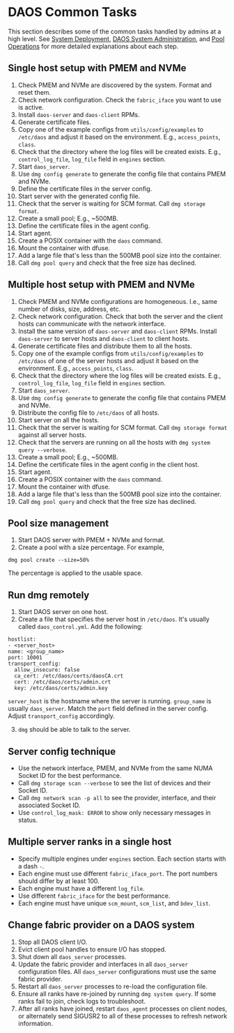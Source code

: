 # DAOS Common Tasks

This section describes some of the common tasks handled by admins at a high level. See [System Deployment](./deployment.md#system-deployment), [DAOS System Administration](./administration.md#daos-system-administration), and [Pool Operations](./pool_operations.md#pool-operations) for more detailed explanations about each step.

## Single host setup with PMEM and NVMe

1. Check PMEM and NVMe are discovered by the system. Format and reset them.
2. Check network configuration. Check the `fabric_iface` you want to use is active.
3. Install `daos-server` and `daos-client` RPMs.
4. Generate certificate files.
5. Copy one of the example configs from `utils/config/examples` to
`/etc/daos` and adjust it based on the environment. E.g., `access_points`,
`class`.
6. Check that the directory where the log files will be created exists. E.g.,
`control_log_file`, `log_file` field in `engines` section.
7. Start `daos_server`.
8. Use `dmg config generate` to generate the config file that contains PMEM and
NVMe.
9. Define the certificate files in the server config.
10. Start server with the generated config file.
11. Check that the server is waiting for SCM format. Call `dmg storage format`.
12. Create a small pool; E.g., ~500MB.
13. Define the certificate files in the agent config.
14. Start agent.
15. Create a POSIX container with the `daos` command.
16. Mount the container with dfuse.
17. Add a large file that's less than the 500MB pool size into the container.
18. Call `dmg pool query` and check that the free size has declined.

## Multiple host setup with PMEM and NVMe

1. Check PMEM and NVMe configurations are homogeneous. I.e., same number of
disks, size, address, etc.
2. Check network configuration. Check that both the server and the client hosts
can communicate with the network interface.
3. Install the same version of `daos-server` and `daos-client` RPMs. Install `daos-server`
to server hosts and `daos-client` to client hosts.
4. Generate certificate files and distribute them to all the hosts.
5. Copy one of the example configs from `utils/config/examples` to
`/etc/daos` of one of the server hosts and adjust it based on the environment.
E.g., `access_points`, `class`.
6. Check that the directory where the log files will be created exists. E.g.,
`control_log_file`, `log_file` field in `engines` section.
7. Start `daos_server`.
8. Use `dmg config generate` to generate the config file that contains PMEM and
NVMe.
9. Distribute the config file to `/etc/daos` of all hosts.
10. Start server on all the hosts.
11. Check that the server is waiting for SCM format. Call `dmg storage format` against all
server hosts.
12. Check that the servers are running on all the hosts with `dmg system query
--verbose`.
13. Create a small pool; E.g., ~500MB.
14. Define the certificate files in the agent config in the client host.
15. Start agent.
16. Create a POSIX container with the `daos` command.
17. Mount the container with dfuse.
18. Add a large file that's less than the 500MB pool size into the container.
19. Call `dmg pool query` and check that the free size has declined.

## Pool size management

1. Start DAOS server with PMEM + NVMe and format.
2. Create a pool with a size percentage. For example,
```
dmg pool create --size=50%
```
The percentage is applied to the usable space.

## Run dmg remotely

1. Start DAOS server on one host.
2. Create a file that specifies the server host in `/etc/daos`. It's usually
called `daos_control.yml`. Add the following:
```
hostlist:
- <server_host>
name: <group_name>
port: 10001
transport_config:
  allow_insecure: false
  ca_cert: /etc/daos/certs/daosCA.crt
  cert: /etc/daos/certs/admin.crt
  key: /etc/daos/certs/admin.key
```
`server_host` is the hostname where the server is running. `group_name` is
usually `daos_server`. Match the `port` field defined in the server config.
Adjust `transport_config` accordingly.

3. `dmg` should be able to talk to the server.

## Server config technique

- Use the network interface, PMEM, and NVMe from the same NUMA Socket ID for
the best performance.
- Call `dmg storage scan --verbose` to see the list of devices and their Socket
ID.
- Call `dmg network scan -p all` to see the provider, interface, and their
associated Socket ID.
- Use `control_log_mask: ERROR` to show only necessary messages in status.

## Multiple server ranks in a single host

- Specify multiple engines under `engines` section. Each section starts with a
dash `-`.
- Each engine must use different `fabric_iface_port`. The port numbers should
differ by at least 100.
- Each engine must have a different `log_file`.
- Use different `fabric_iface` for the best performance.
- Each engine must have unique `scm_mount`, `scm_list`, and `bdev_list`.

## Change fabric provider on a DAOS system

1. Stop all DAOS client I/O.
1. Evict client pool handles to ensure I/O has stopped.
1. Shut down all `daos_server` processes.
1. Update the fabric provider and interfaces in all `daos_server` configuration files. All `daos_server` configurations must use the same fabric provider.
1. Restart all `daos_server` processes to re-load the configuration file.
1. Ensure all ranks have re-joined by running `dmg system query`. If some ranks fail to join, check logs to troubleshoot.
1. After all ranks have joined, restart `daos_agent` processes on client nodes, or alternately send SIGUSR2 to all of these processes to refresh network information.
